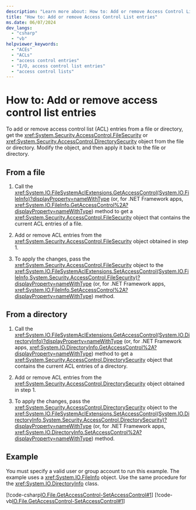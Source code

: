 ```yaml
---
description: "Learn more about: How to: Add or remove Access Control List entries"
title: "How to: Add or remove Access Control List entries"
ms.date: 06/07/2024
dev_langs:
  - "csharp"
  - "vb"
helpviewer_keywords:
  - "ACEs"
  - "ACLs"
  - "access control entries"
  - "I/O, access control list entries"
  - "access control lists"
---
```

# How to: Add or remove access control list entries

To add or remove access control list (ACL) entries from a file or directory, get the <xref:System.Security.AccessControl.FileSecurity> or <xref:System.Security.AccessControl.DirectorySecurity> object from the file or directory. Modify the object, and then apply it back to the file or directory.

## From a file

1. Call the <xref:System.IO.FileSystemAclExtensions.GetAccessControl(System.IO.FileInfo)?displayProperty=nameWithType> (or, for .NET Framework apps, <xref:System.IO.FileInfo.GetAccessControl%2A?displayProperty=nameWithType>) method to get a <xref:System.Security.AccessControl.FileSecurity> object that contains the current ACL entries of a file.

2. Add or remove ACL entries from the <xref:System.Security.AccessControl.FileSecurity> object obtained in step 1.

3. To apply the changes, pass the <xref:System.Security.AccessControl.FileSecurity> object to the <xref:System.IO.FileSystemAclExtensions.SetAccessControl(System.IO.FileInfo,System.Security.AccessControl.FileSecurity)?displayProperty=nameWithType> (or, for .NET Framework apps, <xref:System.IO.FileInfo.SetAccessControl%2A?displayProperty=nameWithType>) method.

## From a directory

1. Call the <xref:System.IO.FileSystemAclExtensions.GetAccessControl(System.IO.DirectoryInfo)?displayProperty=nameWithType> (or, for .NET Framework apps, <xref:System.IO.DirectoryInfo.GetAccessControl%2A?displayProperty=nameWithType>) method to get a <xref:System.Security.AccessControl.DirectorySecurity> object that contains the current ACL entries of a directory.

2. Add or remove ACL entries from the <xref:System.Security.AccessControl.DirectorySecurity> object obtained in step 1.

3. To apply the changes, pass the <xref:System.Security.AccessControl.DirectorySecurity> object to the <xref:System.IO.FileSystemAclExtensions.SetAccessControl(System.IO.DirectoryInfo,System.Security.AccessControl.DirectorySecurity)?displayProperty=nameWithType> (or, for .NET Framework apps, <xref:System.IO.DirectoryInfo.SetAccessControl%2A?displayProperty=nameWithType>) method.

## Example

You must specify a valid user or group account to run this example. The example uses a <xref:System.IO.FileInfo> object. Use the same procedure for the <xref:System.IO.DirectoryInfo> class.

[!code-csharp[IO.File.GetAccessControl-SetAccessControl#1](./snippets/add-remove-acls/csharp/sample.cs#1)]
[!code-vb[IO.File.GetAccessControl-SetAccessControl#1](./snippets/add-remove-acls/csharp/sample.vb#1)]
